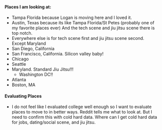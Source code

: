 #### Places I am looking at:
- Tampa Florida because Logan is moving here and I loved it.
- Austin, Texas because its like Tampa Florida/St Petes (probably one of my favorite places ever) And the tech scene and jiu jitsu scene there is top notch.
- Everywhere else is for tech scene first and jiu jitsu scene second. Except Maryland
- San Diego, California
- San Francisco, California. Silicon valley baby!
- Chicago
- Seattle
- Maryland. Standard Jiu Jitsu!!!
	- Washington DC!!
- Atlanta
- Boston, MA

#### Evaluating Places
- I do not feel like I evaluated college well enough so I want to evaluate places to move to in better ways. Reddit tells me what to look at. But I need to confirm this with cold hard data. Where can I get cold hard data for jobs, dating/social scene, and jiu jitsu.
